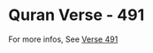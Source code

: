 # Quran Verse - 491 

For more infos, See [Verse 491](https://www.quranbookk.com/quran/search?q=491)